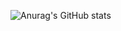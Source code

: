 ![Anurag's GitHub stats](https://github-readme-stats.vercel.app/api?username=Muokok&show_icons=true&theme=radical)
